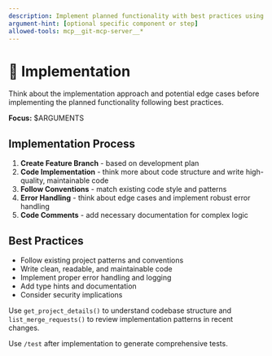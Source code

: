 ```yaml
---
description: Implement planned functionality with best practices using git_mcp_server tools
argument-hint: [optional specific component or step]
allowed-tools: mcp__git-mcp-server__*
---
```


# 🔨 Implementation

Think about the implementation approach and potential edge cases before implementing the planned functionality following best practices.

**Focus:** $ARGUMENTS

## Implementation Process

1. **Create Feature Branch** - based on development plan
2. **Code Implementation** - think more about code structure and write high-quality, maintainable code
3. **Follow Conventions** - match existing code style and patterns
4. **Error Handling** - think about edge cases and implement robust error handling
5. **Code Comments** - add necessary documentation for complex logic

## Best Practices

- Follow existing project patterns and conventions
- Write clean, readable, and maintainable code
- Implement proper error handling and logging
- Add type hints and documentation
- Consider security implications

Use `get_project_details()` to understand codebase structure and `list_merge_requests()` to review implementation patterns in recent changes.

Use `/test` after implementation to generate comprehensive tests.
